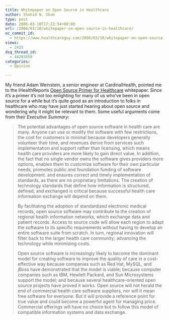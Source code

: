 ```yaml
---
title: Whitepaper on Open Source in Healthcare
author: Shahid N. Shah
type: post
date: 2006-03-10T17:22:54+00:00
url: /2006/03/10/whitepaper-on-open-source-in-healthcare/
oc_commit_id:
  - https://www.healthcareguy.com/2006/03/10/whitepaper-on-open-source-in-healthcare/1478769017
views:
  - 2415
dsq_thread_id:
  - 44283450
categories:
  - Opinion

---
```

My friend Adam Weinstein, a senior engineer at CardinalHealth, pointed me to the iHealthReports [Open Source Primer for Healthcare][1] whitepaper. Since it&#8217;s a primer it&#8217;s not too enlighting for many of us who&#8217;ve been in open source for a while but it&#8217;s quite good as an introduction to folks in healthcare who may have just started hearing about open source and wondering why it might be relevant to them. Some useful arguments come from their _Executive Summary_:

> The potential advantages of open source software in health care are many. Anyone can use or modify the software with few restrictions, the cost for customers is minimal because developers generally volunteer their time, and revenues derive from services such implementation and support rather than licensing, which means health care providers are more likely to gain direct value. In addition, the fact that no single vendor owns the software gives providers more options, enables them to customize software for their own particular needs, promotes public and foundation funding of software development. and ensures correct and timely implementation of standards, as there are no proprietary limitations. The creation of technology standards that define how information is structured, defined, and exchanged is critical because successful health care information exchange will depend on them.
> 
> By facilitating the adoption of standardized electronic medical records, open source software may contribute to the creation of regional health information networks, which exchange data and patient records. Access to source code will allow each region to adapt the software to its specific requirements without having to develop an entire software suite from scratch. In turn, regional innovation will filter back to the larger health care community; advancing the technology while minimizing costs.
> 
> Open source software is increasingly likely to become the dominant model for creating software to improve the quality of care in a cost-effective way because companies such as Red Hat, MySQL, and jBoss have demonstrated that the model is viable; because computer companies such as IBM, Hewlett Packard, and Sun Microsystems support the model; and because several healthcare-oriented open source projects have proved it works. Open source will not herald the end of commercial health care software suppliers, nor will it mean free software for everyone. But it will provide a reference point for true value and could become a powerful agent for managing price. Commercial offerings will have no choice but to follow this model of compatible information systems and data exchange.

 [1]: http://www.chcf.org/documents/ihealth/OpenSourcePrimer.pdf